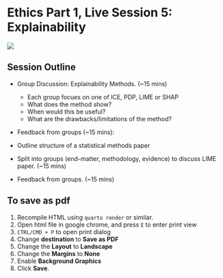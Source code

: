 # Ethics Part 1, Live Session 5: Explainability

![](assets/readme-preview-image.png)

## Session Outline 

- Group Discussion: Explainability Methods. (~15 mins)
	- Each group focues on one of ICE, PDP, LIME or SHAP
	- What does the method show? 
	- When would this be useful?
	- What are the drawbacks/limitations of the method?
	
- Feedback from groups (~15 mins):

- Outline structure of a statistical methods paper
- Split into groups (end-matter, methodology, evidence) to discuss LIME paper. (~15 mins)

- Feedback from groups. (~15 mins) 


## To save as pdf 

1. Recompile HTML using `quarto render` or similar.
2. Open html file in google chrome, and press `E` to enter print view
3. `CTRL/CMD + P` to open print dialog 
4. Change __destination__ to __Save as PDF__
5. Change the __Layout__ to __Landscape__
6. Change the __Margins__ to __None__ 
7. Enable __Background Graphics__
8. Click __Save__.